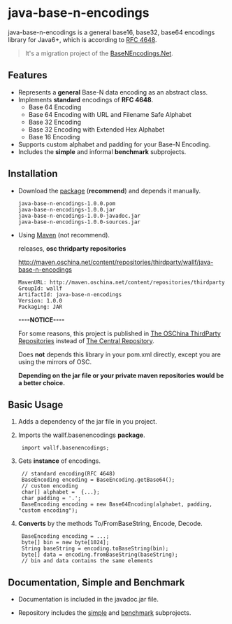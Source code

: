 java-base-n-encodings
==================

java-base-n-encodings is a general base16, base32, base64 encodings library for Java6+, which is according to [RFC 4648][1].

> It's a migration project of the [BaseNEncodings.Net][2].

Features
--------
- Represents a **general** Base-N data encoding as an abstract class.
- Implements **standard** encodings of **RFC 4648**.
    - Base 64 Encoding
    - Base 64 Encoding with URL and Filename Safe Alphabet
    - Base 32 Encoding
    - Base 32 Encoding with Extended Hex Alphabet
    - Base 16 Encoding
- Supports custom alphabet and padding for your Base-N Encoding.
- Includes the **simple** and informal **benchmark** subprojects.

Installation
------------
- Download the [package][3] (**recommend**) and depends it manually.

    ```
    java-base-n-encodings-1.0.0.pom
    java-base-n-encodings-1.0.0.jar
    java-base-n-encodings-1.0.0-javadoc.jar
    java-base-n-encodings-1.0.0-sources.jar
    ```

- Using [Maven][4] (not recommend).

    releases, **osc thridparty repositories**
    
    http://maven.oschina.net/content/repositories/thirdparty/wallf/java-base-n-encodings
    
    ```
    MavenURL: http://maven.oschina.net/content/repositories/thirdparty
    GroupId: wallf
    ArtifactId: java-base-n-encodings
    Version: 1.0.0
    Packaging: JAR
    ```
    
    **----NOTICE----**
    
    For some reasons, this project is published in [The OSChina ThirdParty Repositories][5] instead of [The Central Repository][6].
    
    Does **not** depends this library in your pom.xml directly, except you are using the mirrors of  OSC.
    
    **Depending on the jar file or your private maven repositories would be a better choice.**


Basic Usage
-----------
1. Adds a dependency of the jar file in you project.
2. Imports the wallf.basenencodings **package**.

        import wallf.basenencodings;

3. Gets **instance** of encodings.

        // standard encoding(RFC 4648)
        BaseEncoding encoding = BaseEncoding.getBase64();
        // custom encoding
        char[] alphabet =  {...};
        char padding = '.';
        BaseEncoding encoding = new Base64Encoding(alphabet, padding, "custom encoding");
        
4. **Converts** by the methods To/FromBaseString, Encode, Decode.

        BaseEncoding encoding = ...;
        byte[] bin = new byte[1024];
        String baseString = encoding.toBaseString(bin);
        byte[] data = encoding.fromBaseString(baseString);
        // bin and data contains the same elements

Documentation, Simple and Benchmark
------------------------------------
- Documentation is included in the javadoc.jar file.
- Repository includes the [simple][7] and [benchmark][8] subprojects.


  [1]: http://tools.ietf.org/html/rfc4648
  [2]: https://github.com/wallf/BaseNEncodings.Net
  [3]: https://github.com/wallf/java-base-n-encodings/releases/download/v1.0.0/java-base-n-encodings-1.0.0.zip
  [4]: http://maven.apache.org/
  [5]: http://maven.oschina.net/
  [6]: http://search.maven.org/
  [7]: https://github.com/wallf/java-base-n-encodings/tree/master/simple
  [8]: https://github.com/wallf/java-base-n-encodings/tree/master/benchmark